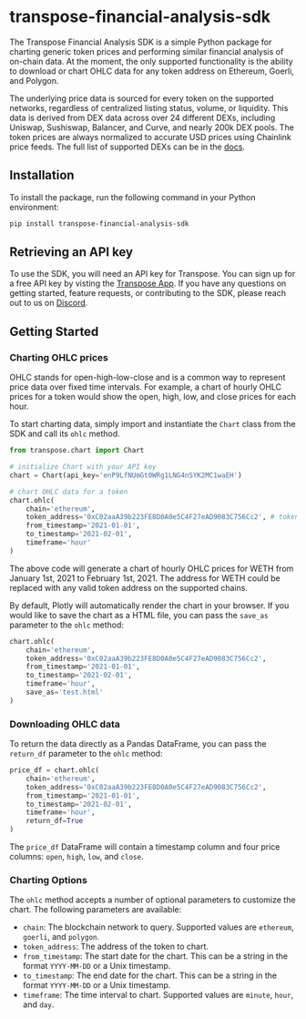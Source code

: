 # transpose-financial-analysis-sdk

The Transpose Financial Analysis SDK is a simple Python package for charting generic token prices and performing similar financial analysis of on-chain data. At the moment, the only supported functionality is the ability to download or chart OHLC data for any token address on Ethereum, Goerli, and Polygon.

The underlying price data is sourced for every token on the supported networks, regardless of centralized listing status, volume, or liquidity. This data is derived from DEX data across over 24 different DEXs, including Uniswap, Sushiswap, Balancer, and Curve, and nearly 200k DEX pools. The token prices are always normalized to accurate USD prices using Chainlink price feeds. The full list of supported DEXs can be in the [docs](https://docs.transpose.io/sql/tables/protocol-layer/dex-swaps/smoothyswap_dex_swaps/).

## Installation

To install the package, run the following command in your Python environment:

```bash
pip install transpose-financial-analysis-sdk
```

## Retrieving an API key

To use the SDK, you will need an API key for Transpose. You can sign up for a free API key by visting the [Transpose App](https://app.transpose.io). If you have any questions on getting started, feature requests, or contributing to the SDK, please reach out to us on [Discord](http://discord.gg/transpose).

## Getting Started

### Charting OHLC prices

OHLC stands for open-high-low-close and is a common way to represent price data over fixed time intervals. For example, a chart of hourly OHLC prices for a token would show the open, high, low, and close prices for each hour.

To start charting data, simply import and instantiate the `Chart` class from the SDK and call its `ohlc` method.

```python
from transpose.chart import Chart

# initialize Chart with your API key
chart = Chart(api_key='enP9LfNUmGt0WRg1LNG4nSYK2MC1waEH')

# chart OHLC data for a token
chart.ohlc(
    chain='ethereum', 
    token_address='0xC02aaA39b223FE8D0A0e5C4F27eAD9083C756Cc2', # token address for WETH
    from_timestamp='2021-01-01', 
    to_timestamp='2021-02-01', 
    timeframe='hour'
)
```

The above code will generate a chart of hourly OHLC prices for WETH from January 1st, 2021 to February 1st, 2021. The address for WETH could be replaced with any valid token address on the supported chains.

By default, Plotly will automatically render the chart in your browser. If you would like to save the chart as a HTML file, you can pass the `save_as` parameter to the `ohlc` method:

```python
chart.ohlc(
    chain='ethereum', 
    token_address='0xC02aaA39b223FE8D0A0e5C4F27eAD9083C756Cc2', 
    from_timestamp='2021-01-01', 
    to_timestamp='2021-02-01', 
    timeframe='hour',
    save_as='test.html'
)
```

### Downloading OHLC data

To return the data directly as a Pandas DataFrame, you can pass the `return_df` parameter to the `ohlc` method:

```python
price_df = chart.ohlc(
    chain='ethereum', 
    token_address='0xC02aaA39b223FE8D0A0e5C4F27eAD9083C756Cc2', 
    from_timestamp='2021-01-01', 
    to_timestamp='2021-02-01', 
    timeframe='hour',
    return_df=True
)
```

The `price_df` DataFrame will contain a timestamp column and four price columns: `open`, `high`, `low`, and `close`.

### Charting Options

The `ohlc` method accepts a number of optional parameters to customize the chart. The following parameters are available:

- `chain`: The blockchain network to query. Supported values are `ethereum`, `goerli`, and `polygon`.
- `token_address`: The address of the token to chart.
- `from_timestamp`: The start date for the chart. This can be a string in the format `YYYY-MM-DD` or a Unix timestamp.
- `to_timestamp`: The end date for the chart. This can be a string in the format `YYYY-MM-DD` or a Unix timestamp.
- `timeframe`: The time interval to chart. Supported values are `minute`, `hour`, and `day`.
